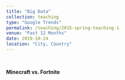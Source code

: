 ```yaml
---
title: "Big Data"
collection: teaching
type: "Google Trends"
permalink: /teaching/2015-spring-teaching-1
venue: "Past 12 Months"
date: 2019-10-24
location: "City, Country"
---
```


<br>

<b>Minecraft vs. Fortnite</b>

<br>

<script type="text/javascript" src="https://ssl.gstatic.com/trends_nrtr/1982_RC01/embed_loader.js"></script> <script type="text/javascript"> trends.embed.renderExploreWidget("TIMESERIES", {"comparisonItem":[{"keyword":"minecraft","geo":"US","time":"today 12-m"},{"keyword":"fortnite","geo":"US","time":"today 12-m"}],"category":0,"property":""}, {"exploreQuery":"geo=US&q=minecraft,fortnite&date=today 12-m,today 12-m","guestPath":"https://trends.google.com:443/trends/embed/"}); </script> 
